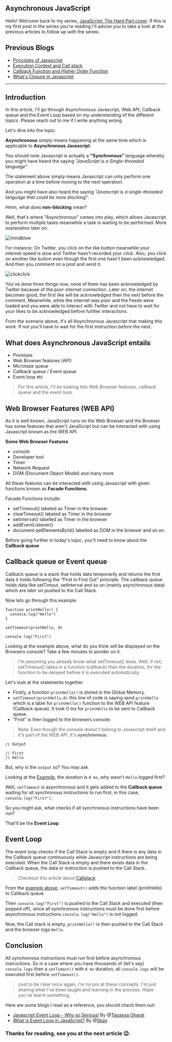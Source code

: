 ## Asynchronous JavaScript


Hello! Welcome back to my series, [JavaScript: The Hard Part cover](https://favouritejome.hashnode.dev/series/javascript-the-hard-parts). If this is my first post in the series you're reading I'll advise you to take a look at the previous articles to follow up with the series.

## Previous Blogs
- [Principles of Javascript](https://favouritejome.hashnode.dev/principles-of-javascript)
- [Execution Context and Call stack](https://favouritejome.hashnode.dev/execution-context-and-call-stack)
- [Callback Function and Higher Order Function](https://favouritejome.hashnode.dev/callback-functions-and-higher-order-functions)
- [What's Closure in Javascript](https://favouritejome.hashnode.dev/whats-closure-in-js)

<hr/>

## Introduction

In this article, I'll go through Asynchronous Javascript, Web API, Callback queue and the Event Loop based on my understanding of the different topics. Please reach out to me if I write anything wrong.

Let's dive into the topic:

**Asynchronous** simply means happening at the same time which is applicable to **Asynchronous Javascript**.

You should note Javascript is actually a **"Synchronous"** language whereby you might have heard the saying _"JavaScript is a Single-threaded language"_.

The statement above simply means Javascript can only perform one operation at a time before moving to the next operation.

And you might have also heard the saying _"Javascript is a single-threaded language that could be none blocking"_.

Hmm, what does **non-blocking** mean?

Well, that's where "Asynchronous" comes into play, which allows Javascript to perform multiple tasks meanwhile a task is waiting to be performed. More explanation later on.

![mindblow](https://media.giphy.com/media/xT0BKCxTX64gcYNuwg/giphy.gif)

For instance; On Twitter, you click on the like button meanwhile your internet speed is slow and Twitter hasn't recorded your click. Also, you click on another like button even though the first one hasn't been acknowledged. And then you comment on a post and send it.

![clickclick](https://media.giphy.com/media/l0HlQXlQ3nHyLMvte/giphy.gif)

You've done three things now, none of them has been acknowledged by Twitter because of the poor internet connection. Later on, the internet becomes good, the first like will be acknowledged then the next before the comment. Meanwhile, while the internet was poor and the Feeds were loaded and you were able to interact with Twitter and not have to wait for your likes to be acknowledged before further interactions.

From the scenario above, it's all Asynchronous Javascript that making this work. If not you'll have to wait for the first instruction before the next.

## What does Asynchronous JavaScript entails

- Promises
- Web Browser features (API)
- Microtask queue
- Callback queue / Event queue
- Event loop etc

> For this article, I'll be looking into Web Browser features, callback queue and the event loop.

## Web Browser Features (WEB API)

As it is well known, JavaScript runs on the Web Browser and the Browser has some features that aren't JavaScript but can be interacted with using Javascript known as the WEB API.

**Some Web Browser Features**

- console
- Developer tool
- Timer
- Network Request
- DOM (Document Object Model) and many more

All these features can be interacted with using Javascript with given functions known as **Facade Functions**.

Facade Functions include:

- setTimeout() labeled as Timer in the browser
- clearTimeout() labeled as Timer in the browser
- setInterval() labelled as Timer in the browser
- addEventListener()
- document.qetElementsById() labelled as DOM in the browser and so on.

Before going further in today's topic, you'll need to know about the **Callback queue**

## Callback queue or Event queue

Callback queue is a stack that holds data temporarily and returns the first data it holds following the "First In First Out" principle. The callback queue holds data like setTimout, setInterval and so on (mainly asynchronous data) which are later on pushed to the Call Stack.

Now lets go through this example.<span id="example"></span>

```
function printHello() {
  console.log("Hello")
}

setTimeout(printHello, 0)

console.log("First")
```

Looking at the example above, what do you think will be displayed on the Browsers console?
Take a few minutes to ponder on it.

> I'm assuming you already know what setTimeout() does. Well, if not, setTimeout() takes in a function (callback) then the duration, for the function to be delayed before it is executed automatically.

Let's look at the statements together

- Firstly, a function `printHello()` is stored in the Global Memory.
- `setTimeout(printHello,0)` this line of code is saying send `printHello` which is a label for `printHello()` function to the WEB API feature (Callback queue). It took 0 ms for `printHello` to be sent to Callback queue.
- "First" is then logged to the browsers console.

> Note: Even though the console doesn't belong to Javascript itself and it's part of the WEB API, it's **synchronous**.

```
// Output

// First
// Hello
```

But, why is the `output` so? You may ask.

Looking at the [Example](#example), the duration is `0 ms`, why wasn't `Hello` logged first?

Well, `setTimeout` is asynchronous and it gets added to the **Callback queue** waiting for all synchronous instructions to run first, in this case, `console.log("First")`.

So you might ask, what checks if all synchronous instructions have been run?

That'll be the **Event Loop**.

## Event Loop

The event loop checks if the Call Stack is empty and if there is any data in the Callback queue continuously while Javascript instructions are being executed. When the Call Stack is empty and there exists data in the Callback queue, the data or instruction is pushed to the Call Stack.

> Checkout this article about [Callstack](https://favouritejome.hashnode.dev/execution-context-and-call-stack)

From the [example above](#example), `setTimeout()` adds the function label (printHello) to Callback queue.

Then `console.log("First")` is pushed to the Call Stack and executed (then popped off), since all synchronous instructions must be done first before asynchronous instructions `console.log("Hello")` is not logged.

Now, the Call stack is empty, `printHello()` is then pushed to the Call Stack and the browser logs `Hello`.

## Conclusion

All synchronous instructions must run first before asynchronous instructions. So in a case where you have thousands of (let's say) `console.logs` then a `setTimout()` with `0 ms` duration, all `console.logs` will be executed first before `setTimeout()`.

> Just to be clear once again, I'm no pro at these concepts. I'm just sharing what I've been taught and learning in the process. Hope you've learnt something.

Here are some blogs I read as a reference, you should check them out:

- [Javascript Event Loop - Why so Serious!](https://hashnode.com/post/javascript-event-loop-why-so-serious-cjugdp0fm002j70s1nimnlaq7) By @[Tapasya Gharat](@Tapasya)
- [What is Event Loop in JavaScript?](https://blog.skay.dev/javascript-event-loop-explained) By  @[Skay](@skay)

### Thanks for reading, see you at the next article 😉.
